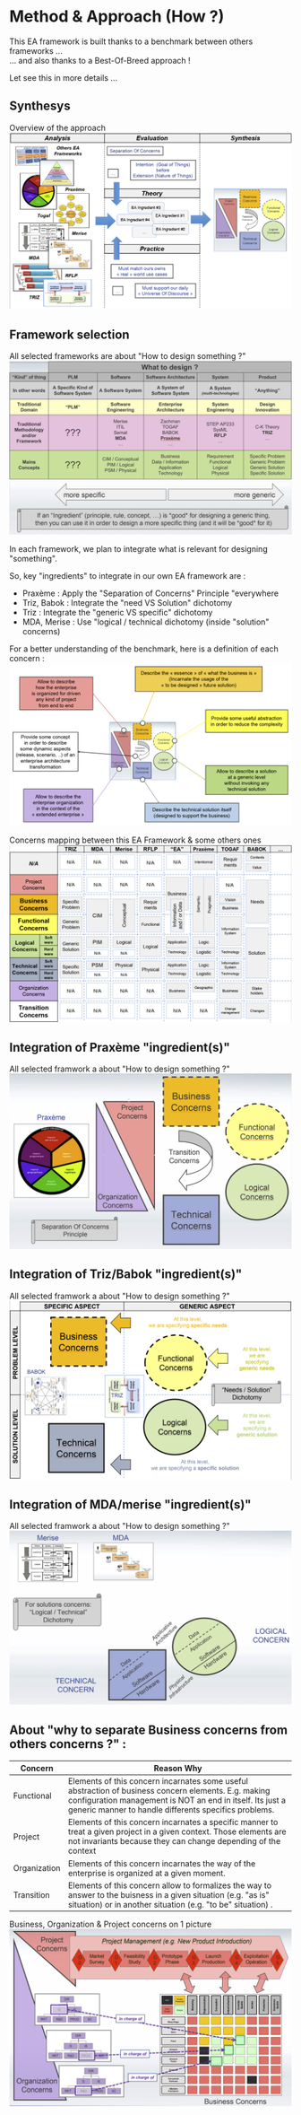 Method & Approach (How ?)
==

This EA framework is built thanks to a benchmark between others frameworks ...   
... and also thanks to a Best-Of-Breed approach !

Let see this in more details ...


Synthesys
-
Overview of the approach
![alt text](https://github.com/iPlumb3r/pEAr4pEEr/blob/master/images/Overview_How_1_2020-03-24.png)


Framework selection
-
All selected frameworks are about "How to design something ?"
![alt text](https://github.com/iPlumb3r/pEAr4pEEr/blob/master/images/How_FrameworkSelection.png)

In each framework, we plan to integrate what is relevant for designing "something".   

So, key "ingredients" to integrate in our own EA framework are :    
* Praxème : Apply the "Separation of Concerns" Principle "everywhere
* Triz, Babok : Integrate the "need VS Solution" dichotomy
* Triz : Integrate the "generic VS specific" dichotomy
* MDA, Merise : Use "logical / technical dichotomy (inside "solution" concerns)

For a better understanding of the benchmark, here is a definition of each concern :
![alt text](https://github.com/iPlumb3r/pEAr4pEEr/blob/master/images/How_ConcernsDefinition_2020-03-24.png)

Concerns mapping between this EA Framework & some others ones
![alt text](https://github.com/iPlumb3r/pEAr4pEEr/blob/master/images/Overview_How_2.png)


Integration of Praxème "ingredient(s)"
-
All selected framwork a about "How to design something ?"
![alt text](https://github.com/iPlumb3r/pEAr4pEEr/blob/master/images/How_Praxeme.png)


Integration of Triz/Babok "ingredient(s)"
-
All selected framwork a about "How to design something ?"
![alt text](https://github.com/iPlumb3r/pEAr4pEEr/blob/master/images/How_Triz.png)


Integration of MDA/merise "ingredient(s)"
-
All selected framwork a about "How to design something ?"
![alt text](https://github.com/iPlumb3r/pEAr4pEEr/blob/master/images/How_MDA.png)

About "why to separate Business concerns from others concerns ?" :
-
<table>
    <thead>
        <tr>
            <th>Concern</th>
            <th>Reason Why</th>
        </tr>
    </thead>
    <tbody>
        <tr>
            <td>Functional</td>
            <td>Elements of this concern incarnates some useful abstraction of business concern elements. E.g. making configuration management is NOT an end in itself. Its just a generic manner to handle differents specifics problems.</td>
        </tr>
        <tr>
            <td>Project</td>
            <td>Elements of this concern incarnates a specific manner to treat a given project in a given context. Those elements are not invariants because they can change depending of the context</td>
        </tr>
        <tr>
            <td>Organization</td>
            <td>Elements of this concern incarnates the way of the enterprise is organized at a given moment.</td>
        </tr>
        <tr>
            <td>Transition</td>
            <td>Elements of this concern allow to formalizes the way to answer to the buisness in a given situation (e.g. "as is" situation) or in another situation (e.g. "to be" situation) .</td>
        </tr>
    </tbody>
</table>

Business, Organization & Project concerns on 1 picture 
![alt text](https://github.com/iPlumb3r/pEAr4pEEr/blob/master/images/How_SoC_BizOrgPrj.png)
